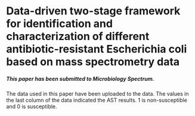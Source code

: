 # Data-driven two-stage framework for identification and characterization of different antibiotic-resistant Escherichia coli based on mass spectrometry data

##### This paper has been submitted to Microbiology Spectrum.


The data used in this paper have been uploaded to the data.
The values in the last column of the data indicated the AST results. 
1 is non-susceptible and 0 is susceptible.
